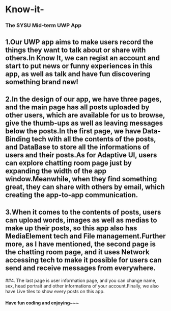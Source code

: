 # Know-it-
### The SYSU Mid-term UWP App
## 1.Our UWP app aims to make users record the things they want to talk about or share with others.In Know It, we can regist an account and start to put news or funny experiences in this app, as well as talk and have fun discovering something brand new! 
## 2.In the design of our app, we have three pages, and the main page has all posts uploaded by other users, which are available for us to browse, give the thumb-ups as well as leaving messages below the posts.In the first page, we have Data-Binding tech with all the contents of the posts, and DataBase to store all the informations of users and their posts.As for Adaptive UI, users can explore chatting room page just by expanding the width of the app window.Meanwhile, when they find something great, they can share with others by email, which creating the app-to-app communication. 
## 3.When it comes to the contents of posts, users can upload words, images as well as medias to make up their posts, so this app also has MediaElement tech and File management.Further more, as I have mentioned, the second page is the chatting room page, and it uses Network accessing tech to make it possible for users can send and receive messages from everywhere.
##4. The last page is user information page, and you can change name, sex, head portrait and other informations of your account.Finally, we also have Live tiles to show every posts on this app.
#### Have fun coding and enjoying~~~
